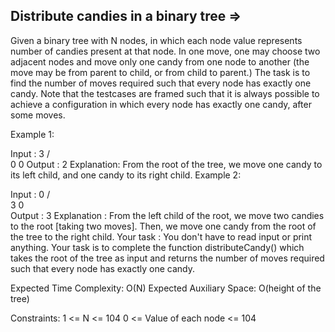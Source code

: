 Distribute candies in a binary tree  =>
-----------------------------------


Given a binary tree with N nodes, in which each node value represents number of candies present at that node. In one move, one may choose two adjacent nodes and move only one candy from one node to another (the move may be from parent to child, or from child to parent.) 
The task is to find the number of moves required such that every node has exactly one candy.
Note that the testcases are framed such that it is always possible to achieve a configuration in which every node has exactly one candy, after some moves.

Example 1:

Input :      3
           /   \
          0     0 
Output : 2
Explanation: 
From the root of the tree, we move one 
candy to its left child, and one candy to
its right child.
Example 2:

Input :      0
           /   \
          3     0  
Output : 3
Explanation : 
From the left child of the root, we move 
two candies to the root [taking two moves]. 
Then, we move one candy from the root of the 
tree to the right child.
Your task :
You don't have to read input or print anything. Your task is to complete the function distributeCandy() which takes the root of the tree as input and returns the number of moves required such that every node has exactly one candy.
 
Expected Time Complexity: O(N)
Expected Auxiliary Space: O(height of the tree)
 
Constraints:
1 <= N <= 104
0 <= Value of each node <= 104
